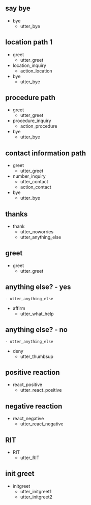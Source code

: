 ## say bye
* bye
  - utter_bye

## location path 1
* greet
  - utter_greet
* location_inquiry
  - action_location
* bye
  - utter_bye


## procedure path
* greet
	- utter_greet
* procedure_inquiry
	- action_procedure
* bye
	- utter_bye

## contact information path
* greet
  - utter_greet
* number_inquiry
  - utter_contact
  - action_contact
* bye
  - utter_bye

## thanks
* thank
    - utter_noworries
    - utter_anything_else

## greet
* greet
    - utter_greet

## anything else? - yes
    - utter_anything_else
* affirm
    - utter_what_help

## anything else? - no
    - utter_anything_else
* deny
    - utter_thumbsup

## positive reaction
* react_positive
    - utter_react_positive

## negative reaction
* react_negative
    - utter_react_negative

## RIT
* RIT
    - utter_RIT

## init greet
* initgreet
    - utter_initgreet1
    - utter_initgreet2
